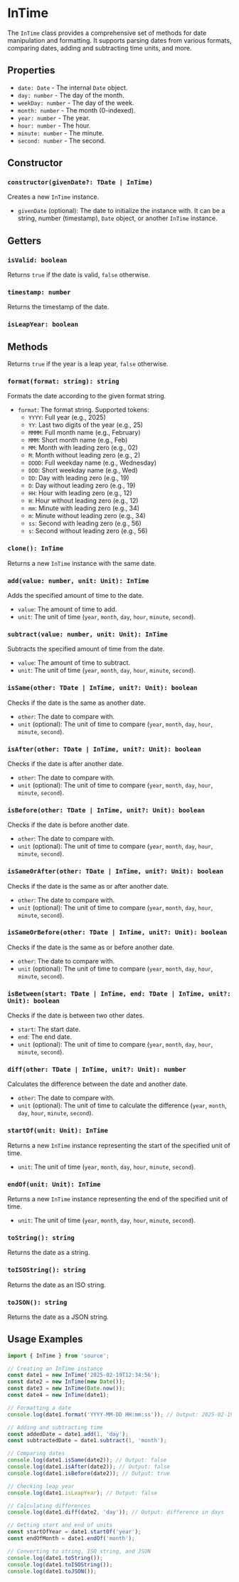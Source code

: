# InTime

The `InTime` class provides a comprehensive set of methods for date manipulation and formatting. It supports parsing dates from various formats, comparing dates, adding and subtracting time units, and more.

## Properties

- `date: Date` - The internal `Date` object.
- `day: number` - The day of the month.
- `weekDay: number` - The day of the week.
- `month: number` - The month (0-indexed).
- `year: number` - The year.
- `hour: number` - The hour.
- `minute: number` - The minute.
- `second: number` - The second.

## Constructor

### `constructor(givenDate?: TDate | InTime)`

Creates a new `InTime` instance.

- `givenDate` (optional): The date to initialize the instance with. It can be a string, number (timestamp), `Date` object, or another `InTime` instance.

## Getters

### `isValid: boolean`

Returns `true` if the date is valid, `false` otherwise.

### `timestamp: number`

Returns the timestamp of the date.

### `isLeapYear: boolean`

## Methods

Returns `true` if the year is a leap year, `false` otherwise.

### `format(format: string): string`

Formats the date according to the given format string.

- `format`: The format string. Supported tokens:
  - `YYYY`: Full year (e.g., 2025)
  - `YY`: Last two digits of the year (e.g., 25)
  - `MMMM`: Full month name (e.g., February)
  - `MMM`: Short month name (e.g., Feb)
  - `MM`: Month with leading zero (e.g., 02)
  - `M`: Month without leading zero (e.g., 2)
  - `DDDD`: Full weekday name (e.g., Wednesday)
  - `DDD`: Short weekday name (e.g., Wed)
  - `DD`: Day with leading zero (e.g., 19)
  - `D`: Day without leading zero (e.g., 19)
  - `HH`: Hour with leading zero (e.g., 12)
  - `H`: Hour without leading zero (e.g., 12)
  - `mm`: Minute with leading zero (e.g., 34)
  - `m`: Minute without leading zero (e.g., 34)
  - `ss`: Second with leading zero (e.g., 56)
  - `s`: Second without leading zero (e.g., 56)

### `clone(): InTime`

Returns a new `InTime` instance with the same date.

### `add(value: number, unit: Unit): InTime`

Adds the specified amount of time to the date.

- `value`: The amount of time to add.
- `unit`: The unit of time (`year`, `month`, `day`, `hour`, `minute`, `second`).

### `subtract(value: number, unit: Unit): InTime`

Subtracts the specified amount of time from the date.

- `value`: The amount of time to subtract.
- `unit`: The unit of time (`year`, `month`, `day`, `hour`, `minute`, `second`).

### `isSame(other: TDate | InTime, unit?: Unit): boolean`

Checks if the date is the same as another date.

- `other`: The date to compare with.
- `unit` (optional): The unit of time to compare (`year`, `month`, `day`, `hour`, `minute`, `second`).

### `isAfter(other: TDate | InTime, unit?: Unit): boolean`

Checks if the date is after another date.

- `other`: The date to compare with.
- `unit` (optional): The unit of time to compare (`year`, `month`, `day`, `hour`, `minute`, `second`).

### `isBefore(other: TDate | InTime, unit?: Unit): boolean`

Checks if the date is before another date.

- `other`: The date to compare with.
- `unit` (optional): The unit of time to compare (`year`, `month`, `day`, `hour`, `minute`, `second`).

### `isSameOrAfter(other: TDate | InTime, unit?: Unit): boolean`

Checks if the date is the same as or after another date.

- `other`: The date to compare with.
- `unit` (optional): The unit of time to compare (`year`, `month`, `day`, `hour`, `minute`, `second`).

### `isSameOrBefore(other: TDate | InTime, unit?: Unit): boolean`

Checks if the date is the same as or before another date.

- `other`: The date to compare with.
- `unit` (optional): The unit of time to compare (`year`, `month`, `day`, `hour`, `minute`, `second`).

### `isBetween(start: TDate | InTime, end: TDate | InTime, unit?: Unit): boolean`

Checks if the date is between two other dates.

- `start`: The start date.
- `end`: The end date.
- `unit` (optional): The unit of time to compare (`year`, `month`, `day`, `hour`, `minute`, `second`).

### `diff(other: TDate | InTime, unit?: Unit): number`

Calculates the difference between the date and another date.

- `other`: The date to compare with.
- `unit` (optional): The unit of time to calculate the difference (`year`, `month`, `day`, `hour`, `minute`, `second`).

### `startOf(unit: Unit): InTime`

Returns a new `InTime` instance representing the start of the specified unit of time.

- `unit`: The unit of time (`year`, `month`, `day`, `hour`, `minute`, `second`).

### `endOf(unit: Unit): InTime`

Returns a new `InTime` instance representing the end of the specified unit of time.

- `unit`: The unit of time (`year`, `month`, `day`, `hour`, `minute`, `second`).

### `toString(): string`

Returns the date as a string.

### `toISOString(): string`

Returns the date as an ISO string.

### `toJSON(): string`

Returns the date as a JSON string.

## Usage Examples

```typescript
import { InTime } from 'source';

// Creating an InTime instance
const date1 = new InTime('2025-02-19T12:34:56');
const date2 = new InTime(new Date());
const date3 = new InTime(Date.now());
const date4 = new InTime(date1);

// Formatting a date
console.log(date1.format('YYYY-MM-DD HH:mm:ss')); // Output: 2025-02-19 12:34:56

// Adding and subtracting time
const addedDate = date1.add(1, 'day');
const subtractedDate = date1.subtract(1, 'month');

// Comparing dates
console.log(date1.isSame(date2)); // Output: false
console.log(date1.isAfter(date2)); // Output: false
console.log(date1.isBefore(date2)); // Output: true

// Checking leap year
console.log(date1.isLeapYear); // Output: false

// Calculating differences
console.log(date1.diff(date2, 'day')); // Output: difference in days

// Getting start and end of units
const startOfYear = date1.startOf('year');
const endOfMonth = date1.endOf('month');

// Converting to string, ISO string, and JSON
console.log(date1.toString());
console.log(date1.toISOString());
console.log(date1.toJSON());
```